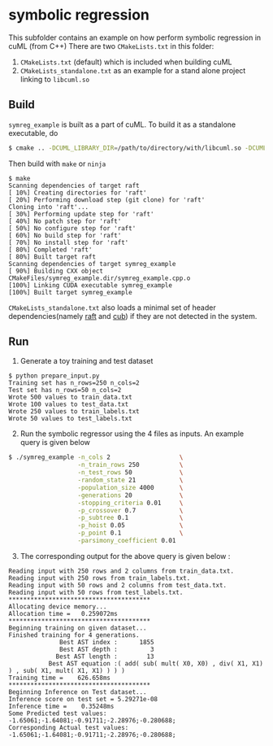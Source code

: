 # symbolic regression
This subfolder contains an example on how perform symbolic regression in cuML (from C++)
There are two `CMakeLists.txt` in this folder:
1. `CMakeLists.txt` (default) which is included when building cuML
2. `CMakeLists_standalone.txt` as an example for a stand alone project linking to `libcuml.so`

## Build
`symreg_example` is built as a part of cuML. To build it as a standalone executable, do
```bash
$ cmake .. -DCUML_LIBRARY_DIR=/path/to/directory/with/libcuml.so -DCUML_INCLUDE_DIR=/path/to/cuml/headers
```
Then build with `make` or `ninja`
```
$ make
Scanning dependencies of target raft
[ 10%] Creating directories for 'raft'
[ 20%] Performing download step (git clone) for 'raft'
Cloning into 'raft'...
[ 30%] Performing update step for 'raft'
[ 40%] No patch step for 'raft'
[ 50%] No configure step for 'raft'
[ 60%] No build step for 'raft'
[ 70%] No install step for 'raft'
[ 80%] Completed 'raft'
[ 80%] Built target raft
Scanning dependencies of target symreg_example
[ 90%] Building CXX object CMakeFiles/symreg_example.dir/symreg_example.cpp.o
[100%] Linking CUDA executable symreg_example
[100%] Built target symreg_example
```
`CMakeLists_standalone.txt` also loads a minimal set of header dependencies(namely [raft](https://github.com/rapidsai/raft) and [cub](https://github.com/NVIDIA/cub)) if they are not detected in the system.
## Run

1. Generate a toy training and test dataset
```
$ python prepare_input.py
Training set has n_rows=250 n_cols=2
Test set has n_rows=50 n_cols=2
Wrote 500 values to train_data.txt
Wrote 100 values to test_data.txt
Wrote 250 values to train_labels.txt
Wrote 50 values to test_labels.txt
```

2. Run the symbolic regressor using the 4 files as inputs. An example query is given below
```bash
$ ./symreg_example -n_cols 2                   \
                   -n_train_rows 250           \
                   -n_test_rows 50             \
                   -random_state 21            \
                   -population_size 4000       \
                   -generations 20             \
                   -stopping_criteria 0.01     \
                   -p_crossover 0.7            \
                   -p_subtree 0.1              \
                   -p_hoist 0.05               \
                   -p_point 0.1                \
                   -parsimony_coefficient 0.01
```

3. The corresponding output for the above query is given below :

```
Reading input with 250 rows and 2 columns from train_data.txt.
Reading input with 250 rows from train_labels.txt.
Reading input with 50 rows and 2 columns from test_data.txt.
Reading input with 50 rows from test_labels.txt.
***************************************
Allocating device memory...
Allocation time =   0.259072ms
***************************************
Beginning training on given dataset...
Finished training for 4 generations.
              Best AST index :      1855
              Best AST depth :         3
             Best AST length :        13
           Best AST equation :( add( sub( mult( X0, X0) , div( X1, X1) ) , sub( X1, mult( X1, X1) ) ) )
Training time =    626.658ms
***************************************
Beginning Inference on Test dataset...
Inference score on test set = 5.29271e-08
Inference time =    0.35248ms
Some Predicted test values:
-1.65061;-1.64081;-0.91711;-2.28976;-0.280688;
Corresponding Actual test values:
-1.65061;-1.64081;-0.91711;-2.28976;-0.280688;
```
